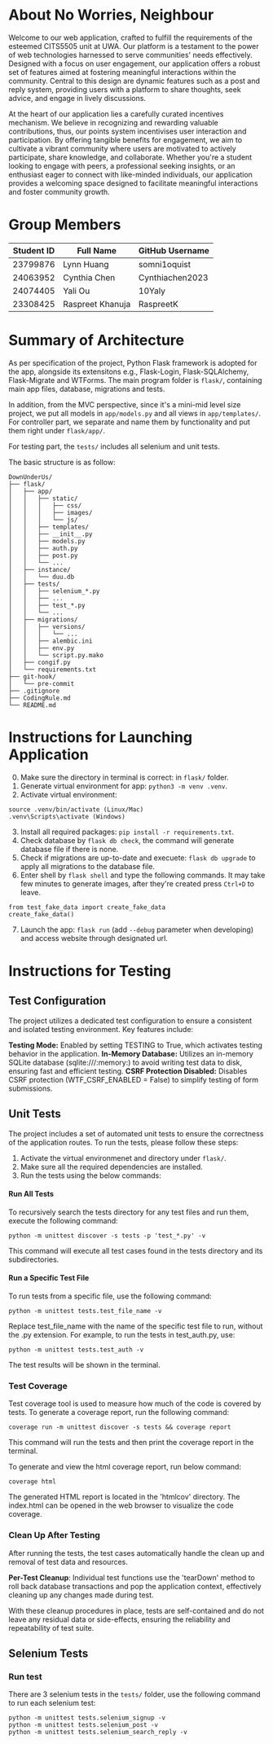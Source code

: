 # About No Worries, Neighbour

Welcome to our web application, crafted to fulfill the requirements of the esteemed CITS5505 unit at UWA. Our platform is a testament to the power of web technologies harnessed to serve communities' needs effectively. Designed with a focus on user engagement, our application offers a robust set of features aimed at fostering meaningful interactions within the community. Central to this design are dynamic features such as a post and reply system, providing users with a platform to share thoughts, seek advice, and engage in lively discussions.

At the heart of our application lies a carefully curated incentives mechanism. We believe in recognizing and rewarding valuable contributions, thus, our points system incentivises user interaction and participation. By offering tangible benefits for engagement, we aim to cultivate a vibrant community where users are motivated to actively participate, share knowledge, and collaborate. Whether you're a student looking to engage with peers, a professional seeking insights, or an enthusiast eager to connect with like-minded individuals, our application provides a welcoming space designed to facilitate meaningful interactions and foster community growth.

# Group Members

| Student ID | Full Name        | GitHub Username |
| ---------- | ---------------- | --------------- |
| 23799876   | Lynn Huang       | somni1oquist    |
| 24063952   | Cynthia Chen     | Cynthiachen2023 |
| 24074405   | Yali Ou          | 10Yaly          |
| 23308425   | Raspreet Khanuja | RaspreetK       |

# Summary of Architecture

As per specification of the project, Python Flask framework is adopted for the app, alongside its extensitons e.g., Flask-Login, Flask-SQLAlchemy, Flask-Migrate and WTForms. The main program folder is `flask/`, containing main app files, database, migrations and tests. 

In addition, from the MVC perspective, since it's a mini-mid level size project, we put all models in `app/models.py` and all views in `app/templates/`. For controller part, we separate and name them by functionality and put them right under `flask/app/`.

For testing part, the `tests/` includes all selenium and unit tests.

The basic structure is as follow:
```
DownUnderUs/
├── flask/
│   ├── app/
│   │   ├── static/
│   │   │   ├── css/
│   │   │   ├── images/
│   │   │   └── js/
│   │   ├── templates/
│   │   ├── __init__.py
│   │   ├── models.py
│   │   ├── auth.py
│   │   ├── post.py
│   │   └── ...
│   ├── instance/
│   │   └── duu.db
│   ├── tests/
│   │   ├── selenium_*.py
│   │   ├── ...
│   │   ├── test_*.py
│   │   └── ...
│   ├── migrations/
│   │   ├── versions/
│   │   │   └── ...
│   │   ├── alembic.ini
│   │   ├── env.py
│   │   └── script.py.mako
│   ├── congif.py
│   └── requirements.txt
├── git-hook/
│   └── pre-commit
├── .gitignore
├── CodingRule.md
└── README.md
```

# Instructions for Launching Application

0. Make sure the directory in terminal is correct: in `flask/` folder.
1. Generate virtual environment for app: `python3 -m venv .venv`.
2. Activate virtual environment:
```
source .venv/bin/activate (Linux/Mac)
.venv\Scripts\activate (Windows)
```
3. Install all required packages: `pip install -r requirements.txt`.
4. Check database by `flask db check`, the command will generate database file if there is none.
5. Check if migrations are up-to-date and execuete: `flask db upgrade` to apply all migrations to the database file.
6. Enter shell by `flask shell` and type the following commands. It may take few minutes to generate images, after they're created press `Ctrl+D` to leave.
```
from test_fake_data import create_fake_data
create_fake_data()
```
7. Launch the app: `flask run` (add `--debug` parameter when developing) and access website through designated url.

# Instructions for Testing

## Test Configuration

The project utilizes a dedicated test configuration to ensure a consistent and isolated testing environment. Key features include:

**Testing Mode:** Enabled by setting TESTING to True, which activates testing behavior in the application.
**In-Memory Database:** Utilizes an in-memory SQLite database (sqlite:///:memory:) to avoid writing test data to disk, ensuring fast and efficient testing.
**CSRF Protection Disabled:** Disables CSRF protection (WTF_CSRF_ENABLED = False) to simplify testing of form submissions.

## Unit Tests

The project includes a set of automated unit tests to ensure the correctness of the application routes. To run the tests, please follow these steps:

1. Activate the virtual environmenet and directory under `flask/`.
2. Make sure all the required dependencies are installed.
3. Run the tests using the below commands:

#### Run All Tests

To recursively search the tests directory for any test files and run them, execute the following command:

```
python -m unittest discover -s tests -p 'test_*.py' -v
```

This command will execute all test cases found in the tests directory and its subdirectories.

#### Run a Specific Test File

To run tests from a specific file, use the following command:

```
python -m unittest tests.test_file_name -v
```

Replace test_file_name with the name of the specific test file to run, without the .py extension. For example, to run the tests in test_auth.py, use:

```
python -m unittest tests.test_auth -v
```

The test results will be shown in the terminal.

### Test Coverage

Test coverage tool is used to measure how much of the code is covered by tests. To generate a coverage report, run the following command:

```
coverage run -m unittest discover -s tests && coverage report
```

This command will run the tests and then print the coverage report in the terminal.

To generate and view the html coverage report, run below command:

```
coverage html
```

The generated HTML report is located in the 'htmlcov' directory. The index.html can be opened in the web browser to visualize the code coverage.

### Clean Up After Testing

After running the tests, the test cases automatically handle the clean up and removal of test data and resources.

**Per-Test Cleanup**: Individual test functions use the 'tearDown' method to roll back database transactions and pop the application context, effectively cleaning up any changes made during test.

With these cleanup procedures in place, tests are self-contained and do not leave any residual data or side-effects, ensuring the reliability and repeatability of test suite.

## Selenium Tests

### Run test
There are 3 selenium tests in the `tests/` folder, use the following command to run each selenium test:
```
python -m unittest tests.selenium_signup -v
python -m unittest tests.selenium_post -v
python -m unittest tests.selenium_search_reply -v
```
